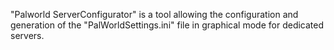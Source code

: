 "Palworld ServerConfigurator" is a tool allowing the configuration and generation of the "PalWorldSettings.ini" file in graphical mode for dedicated servers.

